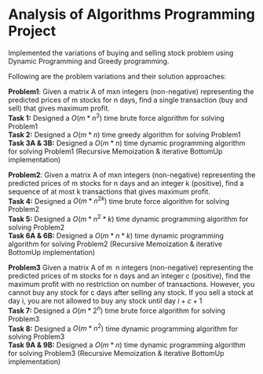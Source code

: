 # Analysis of Algorithms Programming Project

Implemented the variations of buying and selling stock problem using Dynamic Programming and Greedy programming.  

Following are the problem variations and their solution approaches:  

**Problem1**: Given a matrix A of mxn integers (non-negative) representing the predicted prices of m
stocks for n days, find a single transaction (buy and sell) that gives maximum profit.  
**Task 1:** Designed a $O(m * n^2)$ time brute force algorithm for solving Problem1  
**Task 2:** Designed a $O(m * n)$ time greedy algorithm for solving Problem1  
**Task 3A & 3B:** Designed a $O(m * n)$ time dynamic programming algorithm for solving Problem1 (Recursive Memoization & iterative BottomUp implementation) 

**Problem2**: Given a matrix A of mxn integers (non-negative) representing the predicted prices of m
stocks for n days and an integer k (positive), find a sequence of at most k transactions
that gives maximum profit.  
**Task 4:** Designed a $O(m * n^{2k})$ time brute force algorithm for solving Problem2  
**Task 5:** Designed a $O(m * n^2 * k)$ time dynamic programming algorithm for solving Problem2  
**Task 6A & 6B:** Designed a $O(m * n * k)$ time dynamic programming algorithm for solving Problem2 (Recursive Memoization & iterative BottomUp implementation)   

**Problem3** Given a matrix A of m n integers (non-negative) representing the predicted prices of m
stocks for n days and an integer c (positive), find the maximum profit with no restriction
on number of transactions. However, you cannot buy any stock for c days after selling any
stock. If you sell a stock at day i, you are not allowed to buy any stock until day $i+c+1$  
**Task 7:** Designed a $O(m * 2^n)$ time brute force algorithm for solving Problem3  
**Task 8:** Designed a $O(m * n^2)$ time dynamic programming algorithm for solving Problem3  
**Task 9A & 9B:** Designed a $O(m * n)$ time dynamic programming algorithm for solving Problem3 (Recursive Memoization & iterative BottomUp implementation)  
